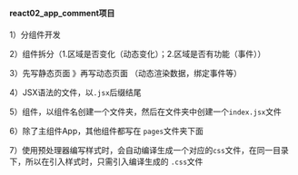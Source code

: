 #### react02_app_comment项目

1）分组件开发

2）组件拆分（1.区域是否变化（动态变化）；2.区域是否有功能（事件））

3）先写静态页面 》再写动态页面 （动态渲染数据，绑定事件等）

4）JSX语法的文件，以`.jsx`后缀结尾

5）组件，以组件名创建一个文件夹，然后在文件夹中创建一个`index.jsx`文件

6）除了主组件App，其他组件都写在 `pages`文件夹下面

7）使用预处理器编写样式时，会自动编译生成一个对应的`css`文件，在同一目录下，所以在引入样式时，只需引入编译生成的 `.css`文件